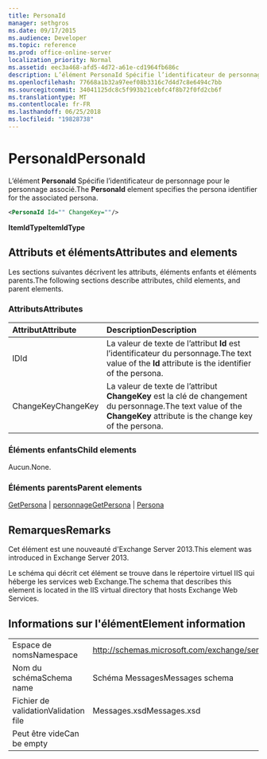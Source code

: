```yaml
---
title: PersonaId
manager: sethgros
ms.date: 09/17/2015
ms.audience: Developer
ms.topic: reference
ms.prod: office-online-server
localization_priority: Normal
ms.assetid: eec3a468-afd5-4d72-a61e-cd1964fb686c
description: L’élément PersonaId Spécifie l’identificateur de personnage pour le personnage associé.
ms.openlocfilehash: 77668a1b32a97eef08b3316c7d4d7c8e6494c7bb
ms.sourcegitcommit: 34041125dc8c5f993b21cebfc4f8b72f0fd2cb6f
ms.translationtype: MT
ms.contentlocale: fr-FR
ms.lasthandoff: 06/25/2018
ms.locfileid: "19828738"
---
```

# <a name="personaid"></a><span data-ttu-id="00a30-103">PersonaId</span><span class="sxs-lookup"><span data-stu-id="00a30-103">PersonaId</span></span>

<span data-ttu-id="00a30-104">L’élément **PersonaId** Spécifie l’identificateur de personnage pour le personnage associé.</span><span class="sxs-lookup"><span data-stu-id="00a30-104">The **PersonaId** element specifies the persona identifier for the associated persona.</span></span> 
  
```XML
<PersonaId Id="" ChangeKey=""/>
```

 <span data-ttu-id="00a30-105">**ItemIdType**</span><span class="sxs-lookup"><span data-stu-id="00a30-105">**ItemIdType**</span></span>
## <a name="attributes-and-elements"></a><span data-ttu-id="00a30-106">Attributs et éléments</span><span class="sxs-lookup"><span data-stu-id="00a30-106">Attributes and elements</span></span>

<span data-ttu-id="00a30-107">Les sections suivantes décrivent les attributs, éléments enfants et éléments parents.</span><span class="sxs-lookup"><span data-stu-id="00a30-107">The following sections describe attributes, child elements, and parent elements.</span></span>
  
### <a name="attributes"></a><span data-ttu-id="00a30-108">Attributs</span><span class="sxs-lookup"><span data-stu-id="00a30-108">Attributes</span></span>

|<span data-ttu-id="00a30-109">**Attribut**</span><span class="sxs-lookup"><span data-stu-id="00a30-109">**Attribute**</span></span>|<span data-ttu-id="00a30-110">**Description**</span><span class="sxs-lookup"><span data-stu-id="00a30-110">**Description**</span></span>|
|:-----|:-----|
|<span data-ttu-id="00a30-111">ID</span><span class="sxs-lookup"><span data-stu-id="00a30-111">Id</span></span>  <br/> |<span data-ttu-id="00a30-112">La valeur de texte de l’attribut **Id** est l’identificateur du personnage.</span><span class="sxs-lookup"><span data-stu-id="00a30-112">The text value of the **Id** attribute is the identifier of the persona.</span></span>  <br/> |
|<span data-ttu-id="00a30-113">ChangeKey</span><span class="sxs-lookup"><span data-stu-id="00a30-113">ChangeKey</span></span>  <br/> |<span data-ttu-id="00a30-114">La valeur de texte de l’attribut **ChangeKey** est la clé de changement du personnage.</span><span class="sxs-lookup"><span data-stu-id="00a30-114">The text value of the **ChangeKey** attribute is the change key of the persona.</span></span>  <br/> |
   
### <a name="child-elements"></a><span data-ttu-id="00a30-115">Éléments enfants</span><span class="sxs-lookup"><span data-stu-id="00a30-115">Child elements</span></span>

<span data-ttu-id="00a30-116">Aucun.</span><span class="sxs-lookup"><span data-stu-id="00a30-116">None.</span></span>
  
### <a name="parent-elements"></a><span data-ttu-id="00a30-117">Éléments parents</span><span class="sxs-lookup"><span data-stu-id="00a30-117">Parent elements</span></span>

<span data-ttu-id="00a30-118">[GetPersona](getpersona.md) | [personnage](persona.md)</span><span class="sxs-lookup"><span data-stu-id="00a30-118">[GetPersona](getpersona.md) | [Persona](persona.md)</span></span>
  
## <a name="remarks"></a><span data-ttu-id="00a30-119">Remarques</span><span class="sxs-lookup"><span data-stu-id="00a30-119">Remarks</span></span>

<span data-ttu-id="00a30-120">Cet élément est une nouveauté d'Exchange Server 2013.</span><span class="sxs-lookup"><span data-stu-id="00a30-120">This element was introduced in Exchange Server 2013.</span></span>
  
<span data-ttu-id="00a30-121">Le schéma qui décrit cet élément se trouve dans le répertoire virtuel IIS qui héberge les services web Exchange.</span><span class="sxs-lookup"><span data-stu-id="00a30-121">The schema that describes this element is located in the IIS virtual directory that hosts Exchange Web Services.</span></span>
  
## <a name="element-information"></a><span data-ttu-id="00a30-122">Informations sur l'élément</span><span class="sxs-lookup"><span data-stu-id="00a30-122">Element information</span></span>

|||
|:-----|:-----|
|<span data-ttu-id="00a30-123">Espace de noms</span><span class="sxs-lookup"><span data-stu-id="00a30-123">Namespace</span></span>  <br/> |http://schemas.microsoft.com/exchange/services/2006/messages  <br/> |
|<span data-ttu-id="00a30-124">Nom du schéma</span><span class="sxs-lookup"><span data-stu-id="00a30-124">Schema name</span></span>  <br/> |<span data-ttu-id="00a30-125">Schéma Messages</span><span class="sxs-lookup"><span data-stu-id="00a30-125">Messages schema</span></span>  <br/> |
|<span data-ttu-id="00a30-126">Fichier de validation</span><span class="sxs-lookup"><span data-stu-id="00a30-126">Validation file</span></span>  <br/> |<span data-ttu-id="00a30-127">Messages.xsd</span><span class="sxs-lookup"><span data-stu-id="00a30-127">Messages.xsd</span></span>  <br/> |
|<span data-ttu-id="00a30-128">Peut être vide</span><span class="sxs-lookup"><span data-stu-id="00a30-128">Can be empty</span></span>  <br/> ||
   

